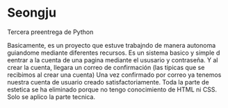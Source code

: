 # Seongju
Tercera preentrega de Python

Basicamente, es un proyecto que estuve trabajndo de manera autonoma guiandome mediante diferentes recursos.
Es un sistema basico y simple d eentrar a la cuenta de una pagina mediante el ususario y contraseña.
Y al crear la cuenta, llegara un correo de confirmación (las tipicas que se recibimos al crear una cuenta)
Una vez confirmado por correo ya tenemos nuestra cuenta de usuario creado satisfactoriamente.
Toda la parte de estetica se ha eliminado porque no tengo conocimiento de HTML ni CSS. Solo se aplico la parte tecnica.
